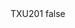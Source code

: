 <?xml version="1.0" encoding="UTF-8"?>
<CustomMetadata xmlns="http://soap.sforce.com/2006/04/metadata">
    <label>TXU201</label>
    <protected>false</protected>
</CustomMetadata>
